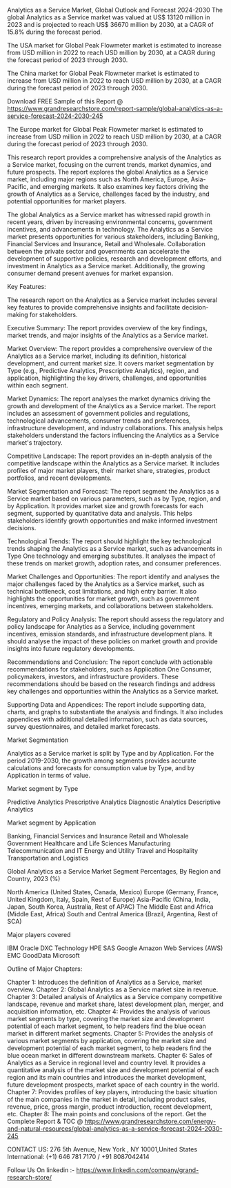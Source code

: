 Analytics as a Service Market, Global Outlook and Forecast 2024-2030
The global Analytics as a Service market was valued at US$ 13120 million in 2023 and is projected to reach US$ 36670 million by 2030, at a CAGR of 15.8% during the forecast period.

The USA market for Global Peak Flowmeter market is estimated to increase from USD million in 2022 to reach USD million by 2030, at a CAGR during the forecast period of 2023 through 2030.

The China market for Global Peak Flowmeter market is estimated to increase from USD million in 2022 to reach USD million by 2030, at a CAGR during the forecast period of 2023 through 2030.

Download FREE Sample of this Report @ https://www.grandresearchstore.com/report-sample/global-analytics-as-a-service-forecast-2024-2030-245

The Europe market for Global Peak Flowmeter market is estimated to increase from USD million in 2022 to reach USD million by 2030, at a CAGR during the forecast period of 2023 through 2030.

This research report provides a comprehensive analysis of the Analytics as a Service market, focusing on the current trends, market dynamics, and future prospects. The report explores the global Analytics as a Service market, including major regions such as North America, Europe, Asia-Pacific, and emerging markets. It also examines key factors driving the growth of Analytics as a Service, challenges faced by the industry, and potential opportunities for market players.

The global Analytics as a Service market has witnessed rapid growth in recent years, driven by increasing environmental concerns, government incentives, and advancements in technology. The Analytics as a Service market presents opportunities for various stakeholders, including Banking, Financial Services and Insurance, Retail and Wholesale. Collaboration between the private sector and governments can accelerate the development of supportive policies, research and development efforts, and investment in Analytics as a Service market. Additionally, the growing consumer demand present avenues for market expansion.

Key Features:

The research report on the Analytics as a Service market includes several key features to provide comprehensive insights and facilitate decision-making for stakeholders.

Executive Summary: The report provides overview of the key findings, market trends, and major insights of the Analytics as a Service market.

Market Overview: The report provides a comprehensive overview of the Analytics as a Service market, including its definition, historical development, and current market size. It covers market segmentation by Type (e.g., Predictive Analytics, Prescriptive Analytics), region, and application, highlighting the key drivers, challenges, and opportunities within each segment.

Market Dynamics: The report analyses the market dynamics driving the growth and development of the Analytics as a Service market. The report includes an assessment of government policies and regulations, technological advancements, consumer trends and preferences, infrastructure development, and industry collaborations. This analysis helps stakeholders understand the factors influencing the Analytics as a Service market's trajectory.

Competitive Landscape: The report provides an in-depth analysis of the competitive landscape within the Analytics as a Service market. It includes profiles of major market players, their market share, strategies, product portfolios, and recent developments.

Market Segmentation and Forecast: The report segment the Analytics as a Service market based on various parameters, such as by Type, region, and by Application. It provides market size and growth forecasts for each segment, supported by quantitative data and analysis. This helps stakeholders identify growth opportunities and make informed investment decisions.

Technological Trends: The report should highlight the key technological trends shaping the Analytics as a Service market, such as advancements in Type One technology and emerging substitutes. It analyses the impact of these trends on market growth, adoption rates, and consumer preferences.

Market Challenges and Opportunities: The report identify and analyses the major challenges faced by the Analytics as a Service market, such as technical bottleneck, cost limitations, and high entry barrier. It also highlights the opportunities for market growth, such as government incentives, emerging markets, and collaborations between stakeholders.

Regulatory and Policy Analysis: The report should assess the regulatory and policy landscape for Analytics as a Service, including government incentives, emission standards, and infrastructure development plans. It should analyse the impact of these policies on market growth and provide insights into future regulatory developments.

Recommendations and Conclusion: The report conclude with actionable recommendations for stakeholders, such as Application One Consumer, policymakers, investors, and infrastructure providers. These recommendations should be based on the research findings and address key challenges and opportunities within the Analytics as a Service market.

Supporting Data and Appendices: The report include supporting data, charts, and graphs to substantiate the analysis and findings. It also includes appendices with additional detailed information, such as data sources, survey questionnaires, and detailed market forecasts.

Market Segmentation

Analytics as a Service market is split by Type and by Application. For the period 2019-2030, the growth among segments provides accurate calculations and forecasts for consumption value by Type, and by Application in terms of value.

Market segment by Type

Predictive Analytics
Prescriptive Analytics
Diagnostic Analytics
Descriptive Analytics

Market segment by Application

Banking, Financial Services and Insurance
Retail and Wholesale
Government
Healthcare and Life Sciences
Manufacturing
Telecommunication and IT
Energy and Utility
Travel and Hospitality
Transportation and Logistics

Global Analytics as a Service Market Segment Percentages, By Region and Country, 2023 (%)

North America (United States, Canada, Mexico)
Europe (Germany, France, United Kingdom, Italy, Spain, Rest of Europe)
Asia-Pacific (China, India, Japan, South Korea, Australia, Rest of APAC)
The Middle East and Africa (Middle East, Africa)
South and Central America (Brazil, Argentina, Rest of SCA)

Major players covered

IBM
Oracle
DXC Technology
HPE
SAS
Google
Amazon Web Services (AWS)
EMC
GoodData
Microsoft

Outline of Major Chapters:

Chapter 1: Introduces the definition of Analytics as a Service, market overview.
Chapter 2: Global Analytics as a Service market size in revenue.
Chapter 3: Detailed analysis of Analytics as a Service company competitive landscape, revenue and market share, latest development plan, merger, and acquisition information, etc.
Chapter 4: Provides the analysis of various market segments by type, covering the market size and development potential of each market segment, to help readers find the blue ocean market in different market segments.
Chapter 5: Provides the analysis of various market segments by application, covering the market size and development potential of each market segment, to help readers find the blue ocean market in different downstream markets.
Chapter 6: Sales of Analytics as a Service in regional level and country level. It provides a quantitative analysis of the market size and development potential of each region and its main countries and introduces the market development, future development prospects, market space of each country in the world.
Chapter 7: Provides profiles of key players, introducing the basic situation of the main companies in the market in detail, including product sales, revenue, price, gross margin, product introduction, recent development, etc.
Chapter 8: The main points and conclusions of the report.
Get the Complete Report & TOC @ https://www.grandresearchstore.com/energy-and-natural-resources/global-analytics-as-a-service-forecast-2024-2030-245

CONTACT US:
276 5th Avenue, New York , NY 10001,United States
International: (+1) 646 781 7170 / +91 8087042414

Follow Us On linkedin :- https://www.linkedin.com/company/grand-research-store/
